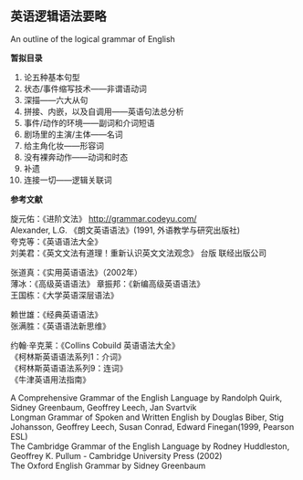 ## 英语逻辑语法要略
An outline of the logical grammar of English

**暂拟目录**

1. 论五种基本句型
2. 状态/事件缩写技术——非谓语动词
3. 深描——六大从句
4. 拼接、内嵌，以及自调用——英语句法总分析
5. 事件/动作的环境——副词和介词短语
6. 剧场里的主演/主体——名词
7. 给主角化妆——形容词
8. 没有裸奔动作——动词和时态
9. 补遗
10. 连接一切——逻辑关联词


**参考文献**

旋元佑：《进阶文法》 http://grammar.codeyu.com/  
Alexander, L.G. 《朗文英语语法》(1991, 外语教学与研究出版社)  
夸克等：《英语语法大全》  
刘美君：《英文文法有道理！重新认识英文文法观念》 台版 联经出版公司  

张道真：《实用英语语法》（2002年）  
薄冰：《高级英语语法》
章振邦：《新编高级英语语法》  
王国栋：《大学英语深层语法》  

赖世雄：《经典英语语法》  
张满胜：《英语语法新思维》  

约翰·辛克莱：《Collins Cobuild 英语语法大全》  
《柯林斯英语语法系列1：介词》  
《柯林斯英语语法系列9：连词》  
《牛津英语用法指南》  

A Comprehensive Grammar of the English Language by Randolph Quirk, Sidney Greenbaum, Geoffrey Leech, Jan Svartvik  
Longman Grammar of Spoken and Written English by Douglas Biber, Stig Johansson, Geoffrey Leech, Susan Conrad, Edward Finegan(1999, Pearson ESL)  
The Cambridge Grammar of the English Language by Rodney Huddleston, Geoffrey K. Pullum - Cambridge University Press (2002)  
The Oxford English Grammar by Sidney Greenbaum  
